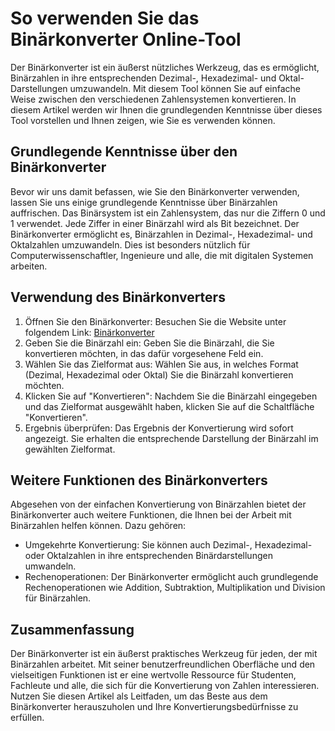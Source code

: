 So verwenden Sie das Binärkonverter Online-Tool
===============================================

Der Binärkonverter ist ein äußerst nützliches Werkzeug, das es ermöglicht, Binärzahlen in ihre entsprechenden Dezimal-, Hexadezimal- und Oktal-Darstellungen umzuwandeln. Mit diesem Tool können Sie auf einfache Weise zwischen den verschiedenen Zahlensystemen konvertieren. In diesem Artikel werden wir Ihnen die grundlegenden Kenntnisse über dieses Tool vorstellen und Ihnen zeigen, wie Sie es verwenden können.

Grundlegende Kenntnisse über den Binärkonverter
-----------------------------------------------

Bevor wir uns damit befassen, wie Sie den Binärkonverter verwenden, lassen Sie uns einige grundlegende Kenntnisse über Binärzahlen auffrischen. Das Binärsystem ist ein Zahlensystem, das nur die Ziffern 0 und 1 verwendet. Jede Ziffer in einer Binärzahl wird als Bit bezeichnet. Der Binärkonverter ermöglicht es, Binärzahlen in Dezimal-, Hexadezimal- und Oktalzahlen umzuwandeln. Dies ist besonders nützlich für Computerwissenschaftler, Ingenieure und alle, die mit digitalen Systemen arbeiten.

Verwendung des Binärkonverters
------------------------------

1. Öffnen Sie den Binärkonverter: Besuchen Sie die Website unter folgendem Link: [Binärkonverter](https://www.onlinecalculatorsfree.com/de/convert/binary-converter.html)
2. Geben Sie die Binärzahl ein: Geben Sie die Binärzahl, die Sie konvertieren möchten, in das dafür vorgesehene Feld ein.
3. Wählen Sie das Zielformat aus: Wählen Sie aus, in welches Format (Dezimal, Hexadezimal oder Oktal) Sie die Binärzahl konvertieren möchten.
4. Klicken Sie auf "Konvertieren": Nachdem Sie die Binärzahl eingegeben und das Zielformat ausgewählt haben, klicken Sie auf die Schaltfläche "Konvertieren".
5. Ergebnis überprüfen: Das Ergebnis der Konvertierung wird sofort angezeigt. Sie erhalten die entsprechende Darstellung der Binärzahl im gewählten Zielformat.

Weitere Funktionen des Binärkonverters
--------------------------------------

Abgesehen von der einfachen Konvertierung von Binärzahlen bietet der Binärkonverter auch weitere Funktionen, die Ihnen bei der Arbeit mit Binärzahlen helfen können. Dazu gehören:

- Umgekehrte Konvertierung: Sie können auch Dezimal-, Hexadezimal- oder Oktalzahlen in ihre entsprechenden Binärdarstellungen umwandeln.
- Rechenoperationen: Der Binärkonverter ermöglicht auch grundlegende Rechenoperationen wie Addition, Subtraktion, Multiplikation und Division für Binärzahlen.

Zusammenfassung
---------------

Der Binärkonverter ist ein äußerst praktisches Werkzeug für jeden, der mit Binärzahlen arbeitet. Mit seiner benutzerfreundlichen Oberfläche und den vielseitigen Funktionen ist er eine wertvolle Ressource für Studenten, Fachleute und alle, die sich für die Konvertierung von Zahlen interessieren. Nutzen Sie diesen Artikel als Leitfaden, um das Beste aus dem Binärkonverter herauszuholen und Ihre Konvertierungsbedürfnisse zu erfüllen.